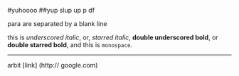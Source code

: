 #yuhoooo
##yup slup up p  df

para are separated by a blank line

this is _underscored italic_, or, *starred italic*, __double underscored bold__, or **double starred bold**, and this is `monospace`.

---

arbit [link] (http:// google.com)